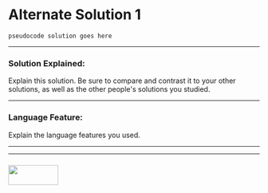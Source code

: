 # Alternate Solution 1 
```
pseudocode solution goes here
```
---

### Solution Explained:

Explain this solution.  Be sure to compare and contrast it to your other solutions, as well as the other people's solutions you studied.

___

### Language Feature:

Explain the language features you used.

___
___
### <a href="http://elewa.education/blog" target="_blank"><img src="https://user-images.githubusercontent.com/18554853/34921062-506450ae-f97d-11e7-875f-6feeb26ad72d.png" width="100" height="40"/></a>

